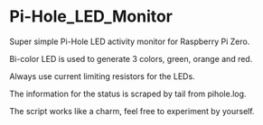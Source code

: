 # Pi-Hole_LED_Monitor

Super simple Pi-Hole LED activity monitor for Raspberry Pi Zero. 

Bi-color LED is used to generate 3 colors, green, orange and red. 

Always use current limiting resistors for the LEDs.

The information for the status is scraped by tail from pihole.log.

The script works like a charm, feel free to experiment by yourself.
